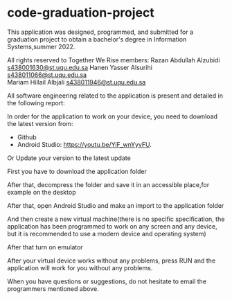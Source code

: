 # code-graduation-project
This application was designed, programmed, and submitted for a graduation project to obtain a bachelor's degree in Information Systems,summer 2022.

All rights reserved to Together We Rise members:
Razan Abdullah Alzubidi s438001630@st.uqu.edu.sa
Hanen Yasser Alsurihi     s438011066@st.uqu.edu.sa  
Mariam Hillail Albjali        s438011946@st.uqu.edu.sa

All software engineering related to the application is present and detailed in the following report:

In order for the application to work on your device, you need to download the latest version from:
- Github
- Android Studio: https://youtu.be/YiF_wnYyvFU.

Or Update your version to the latest update

 First you have to download the application folder

After that, decompress the folder and save it in an accessible place,for example on the desktop

After that, open Android Studio and make an import to the application folder

And then create a new virtual machine(there is no specific specification, the application has been programmed to work on any screen and any device, but it is recommended to use a modern device and operating system)

After that turn on emulator

After your virtual device works without any problems, press RUN and the application will work for you without any problems.

When you have questions or suggestions, do not hesitate to email the programmers mentioned above.

